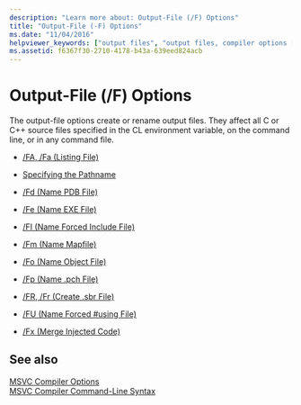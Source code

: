 ```yaml
---
description: "Learn more about: Output-File (/F) Options"
title: "Output-File (-F) Options"
ms.date: "11/04/2016"
helpviewer_keywords: ["output files", "output files, compiler options [C++]", "cl.exe compiler, output files"]
ms.assetid: f6367f30-2710-4178-b43a-639eed824acb
---
```

# Output-File (/F) Options

The output-file options create or rename output files. They affect all C or C++ source files specified in the CL environment variable, on the command line, or in any command file.

- [/FA, /Fa (Listing File)](fa-fa-listing-file.md)

- [Specifying the Pathname](specifying-the-pathname.md)

- [/Fd (Name PDB File)](fd-program-database-file-name.md)

- [/Fe (Name EXE File)](fe-name-exe-file.md)

- [/FI (Name Forced Include File)](fi-name-forced-include-file.md)

- [/Fm (Name Mapfile)](fm-name-mapfile.md)

- [/Fo (Name Object File)](fo-object-file-name.md)

- [/Fp (Name .pch File)](fp-name-dot-pch-file.md)

- [/FR, /Fr (Create .sbr File)](fr-fr-create-dot-sbr-file.md)

- [/FU (Name Forced #using File)](fu-name-forced-hash-using-file.md)

- [/Fx (Merge Injected Code)](fx-merge-injected-code.md)

## See also

[MSVC Compiler Options](compiler-options.md)<br/>
[MSVC Compiler Command-Line Syntax](compiler-command-line-syntax.md)
